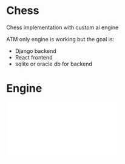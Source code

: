 # Chess
Chess implementation with custom ai engine

ATM only engine is working but the goal is:

-  Django backend
-  React frontend
-  sqlite or oracle db for backend

#  Engine
![1](Engine/README.md)
